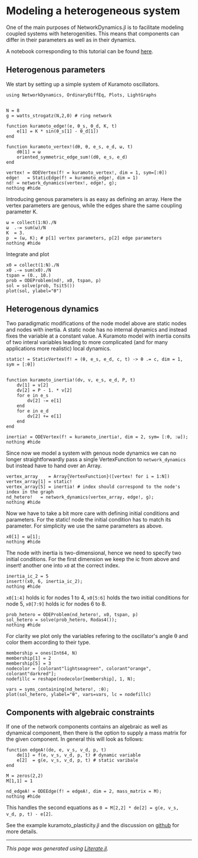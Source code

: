 # Modeling a heterogeneous system

One of the main purposes of NetworkDynamics.jl is to facilitate
modeling coupled systems with heterogenities. This means that
components can differ in their parameters as well as in their dynamics.

A notebook corresponding to this tutorial can be found [here](https://github.com/FHell/NetworkDynamics.jl/tree/master/examples).

## Heterogenous parameters
We start by setting up a simple system of Kuramoto oscillators.

```@example heterogeneous_system
using NetworkDynamics, OrdinaryDiffEq, Plots, LightGraphs


N = 8
g = watts_strogatz(N,2,0) # ring network

function kuramoto_edge!(e, θ_s, θ_d, K, t)
    e[1] = K * sin(θ_s[1] - θ_d[1])
end

function kuramoto_vertex!(dθ, θ, e_s, e_d, ω, t)
    dθ[1] = ω
    oriented_symmetric_edge_sum!(dθ, e_s, e_d)
end

vertex! = ODEVertex(f! = kuramoto_vertex!, dim = 1, sym=[:θ])
edge!   = StaticEdge(f! = kuramoto_edge!, dim = 1)
nd! = network_dynamics(vertex!, edge!, g);
nothing #hide
```

Introducing genous parameters is as easy as defining an array.
Here the vertex parameters are genous, while the edges share the same coupling
parameter K.

```@example heterogeneous_system
ω = collect(1:N)./N
ω  .-= sum(ω)/N
K  = 3.
p  = (ω, K); # p[1] vertex parameters, p[2] edge parameters
nothing #hide
```

Integrate and plot

```@example heterogeneous_system
x0 = collect(1:N)./N
x0 .-= sum(x0)./N
tspan = (0., 10.)
prob = ODEProblem(nd!, x0, tspan, p)
sol = solve(prob, Tsit5())
plot(sol, ylabel="θ")
```

## Heterogenous dynamics

Two paradigmatic modifications of the node model above are static nodes and nodes with
inertia. A static node has no internal dynamics and instead fixes the variable at a
constant value. A Kuramoto model with inertia consits of two interal variables leading to
more complicated (and for many applications more realistic) local dynamics.

```@example heterogeneous_system
static! = StaticVertex(f! = (θ, e_s, e_d, c, t) -> θ .= c, dim = 1, sym = [:θ])


function kuramoto_inertia!(dv, v, e_s, e_d, P, t)
    dv[1] = v[2]
    dv[2] = P - 1. * v[2]
    for e in e_s
        dv[2] -= e[1]
    end
    for e in e_d
        dv[2] += e[1]
    end
end

inertia! = ODEVertex(f! = kuramoto_inertia!, dim = 2, sym= [:θ, :ω]);
nothing #hide
```

Since now we model a system with genous node dynamics we can no longer
straightforwardly pass a single VertexFunction to `network_dynamics` but instead have to
hand over an Array.

```@example heterogeneous_system
vertex_array    = Array{VertexFunction}([vertex! for i = 1:N])
vertex_array[1] = static!
vertex_array[5] = inertia! # index should correspond to the node's index in the graph
nd_hetero!   = network_dynamics(vertex_array, edge!, g);
nothing #hide
```

Now we have to take a bit more care with defining initial conditions and parameters.
For the static! node the initial condition has to match its parameter. For simplicity
we use the same parameters as above.

```@example heterogeneous_system
x0[1] = ω[1];
nothing #hide
```

The node with inertia is two-dimensional, hence we need to specify two initial conditions.
For the first dimension we keep the ic from above and insert! another one into `x0` at
the correct index.

```@example heterogeneous_system
inertia_ic_2 = 5
insert!(x0, 6, inertia_ic_2);
nothing #hide
```

`x0[1:4]` holds ic for nodes 1 to 4, `x0[5:6]` holds the two
initial conditions for node 5, `x0[7:9]` holds ic for nodes 6 to 8.

```@example heterogeneous_system
prob_hetero = ODEProblem(nd_hetero!, x0, tspan, p)
sol_hetero = solve(prob_hetero, Rodas4());
nothing #hide
```

For clarity we plot only the variables refering to the oscillator's angle θ and color
them according to their type.

```@example heterogeneous_system
membership = ones(Int64, N)
membership[1] = 2
membership[5] = 3
nodecolor = [colorant"lightseagreen", colorant"orange", colorant"darkred"];
nodefillc = reshape(nodecolor[membership], 1, N);

vars = syms_containing(nd_hetero!, :θ);
plot(sol_hetero, ylabel="θ", vars=vars, lc = nodefillc)
```

## Components with algebraic constraints

If one of the network components contains an algebraic as well as dynamical component,
then there is the option to supply a mass matrix for the given component. In general this
will look as follows:

```@example heterogeneous_system
function edgeA!(de, e, v_s, v_d, p, t)
    de[1] = f(e, v_s, v_d, p, t) # dynamic variable
    e[2]  = g(e, v_s, v_d, p, t) # static varibale
end

M = zeros(2,2)
M[1,1] = 1

nd_edgeA! = ODEEdge(f! = edgeA!, dim = 2, mass_matrix = M);
nothing #hide
```

This handles the second equations as `0 = M[2,2] * de[2] = g(e, v_s, v_d, p, t) - e[2]`.

See the example kuramoto_plasticity.jl and the discussion on [github](https://github.com/FHell/NetworkDynamics.jl/issues/45#issuecomment-659491913) for more details.

---

*This page was generated using [Literate.jl](https://github.com/fredrikekre/Literate.jl).*
